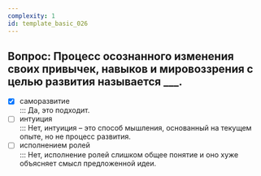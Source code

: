 ```yaml
---
complexity: 1
id: template_basic_026
---
```

## Вопрос: Процесс осознанного изменения своих привычек, навыков и мировоззрения с целью развития называется ___.

- [x] саморазвитие  
  ::: Да, это подходит.  
- [ ] интуиция  
  ::: Нет, интуиция – это способ мышления, основанный на текущем опыте, но не процесс развития.  
- [ ] исполнением ролей  
  ::: Нет, исполнение ролей слишком общее понятие и оно хуже объясняет смысл предложенной идеи.